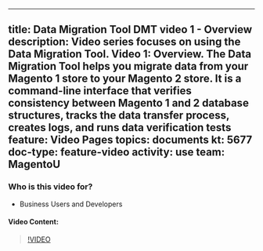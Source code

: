 
---
title: Data Migration Tool DMT video 1 - Overview
description: Video series focuses on using the Data Migration Tool. Video 1: Overview. The Data Migration Tool helps you migrate data from your Magento 1 store to your Magento 2 store. It is a command-line interface that verifies consistency between Magento 1 and 2 database structures, tracks the data transfer process, creates logs, and runs data verification tests
feature: Video Pages
topics: documents
kt: 5677
doc-type: feature-video
activity: use
team: MagentoU
---

### Who is this video for?

* Business Users and Developers

#### Video Content:

>[!VIDEO](https://video.tv.adobe.com/v/35829)